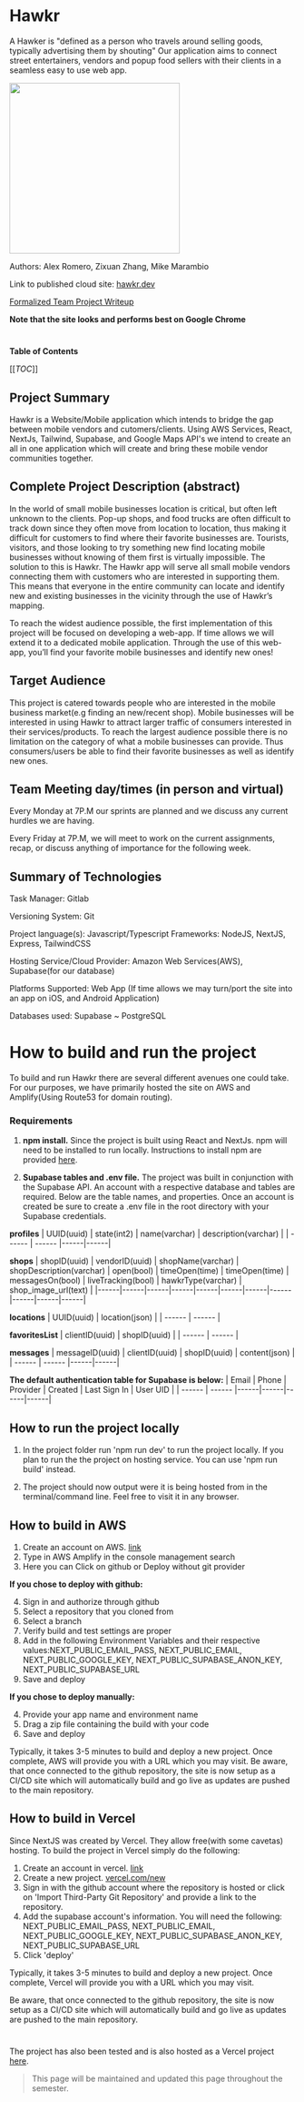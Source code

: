 # Hawkr

A Hawker is "defined as a person who travels around selling goods, typically advertising them by shouting" Our application aims to connect street entertainers, vendors and popup food sellers with their clients in a seamless easy to use web app.

<img src="https://capstone-cs.eng.utah.edu/groups/hawkr/-/wikis/uploads/ff659392cbd77379e73588cd41aeceb2/Team_Picture.jpg" width="300" />

Authors: Alex Romero, Zixuan Zhang, Mike Marambio

Link to published cloud site: [hawkr.dev](https://www.hawkr.dev)

[Formalized Team Project Writeup](https://docs.google.com/document/d/1lMkBMix7LFE7FiyNj-BaNz_ERZAy1MkaqYW19PvmWDU/edit?usp=sharing)

__Note that the site looks and performs best on Google Chrome__

#

**Table of Contents**

[[_TOC_]]

## Project Summary
Hawkr is a Website/Mobile application which intends to bridge the gap between mobile vendors and cutomers/clients. Using AWS Services, React, NextJs, Tailwind, Supabase, and Google Maps API's we intend to create an all in one application which will create and bring these mobile vendor communities together.

## Complete Project Description (abstract)
In the world of small mobile businesses location is critical, but often left unknown to the clients. Pop-up shops, and food trucks are often difficult to track down since they often move from location to location, thus making it difficult for customers to find where their favorite businesses are. Tourists, visitors, and those looking to try something new find locating mobile businesses without knowing of them first is virtually impossible. The solution to this is Hawkr. The Hawkr app will serve all small mobile vendors connecting them with customers who are interested in supporting them. This means that everyone in the entire community can locate and identify new and existing businesses in the vicinity through the use of Hawkr’s mapping. 

To reach the widest audience possible, the first implementation of this project will be focused on developing a web-app. 
If time allows we will extend it to a dedicated mobile application. Through the use of this web-app, you’ll find your favorite mobile businesses and identify new ones!

## Target Audience 

This project is catered towards people who are interested in the mobile business market(e.g finding an new/recent shop). Mobile businesses will be interested in using Hawkr to attract larger traffic of consumers interested in their services/products. To reach the largest audience possible there is no limitation on the category of what a mobile businesses can provide. Thus consumers/users be able to find their favorite businesses as well as identify new ones.

## Team Meeting day/times (in person and virtual)

Every Monday at 7P.M our sprints are planned and we discuss any current hurdles we are having.

Every Friday at 7P.M, we will meet to work on the current assignments, recap, or discuss anything of importance for the following week.

## Summary of Technologies

Task Manager: Gitlab

Versioning System: Git

Project language(s): Javascript/Typescript Frameworks: NodeJS, NextJS, Express, TailwindCSS

Hosting Service/Cloud Provider: Amazon Web Services(AWS), Supabase(for our database)

Platforms Supported: Web App (If time allows we may turn/port the site into an app on iOS, and Android Application)

Databases used: Supabase ~ PostgreSQL



##

# How to build and run the project

To build and run Hawkr there are several different avenues one could take. For our purposes, we have primarily hosted the site on AWS and Amplify(Using Route53 for domain routing).

### Requirements

1. **npm install.** Since the project is built using React and NextJs. npm will need to be installed to run locally. Instructions to install npm are provided [here](https://docs.npmjs.com/downloading-and-installing-node-js-and-npm).

2. **Supabase tables and .env file.** The project was built in conjunction with the Supabase API. An account with a respective database and tables are required. Below are the table names, and properties. Once an account is created be sure to create a .env file in the root directory with your Supabase credentials.


**profiles**
| UUID(uuid)  | state(int2) | name(varchar) | description(varchar) |
| ------ | ------ |------|------|

**shops**
| shopID(uuid)  | vendorID(uuid) | shopName(varchar) | shopDescription(varchar) | open(bool) | timeOpen(time) | timeOpen(time) | messagesOn(bool) | liveTracking(bool) | hawkrType(varchar) | shop_image_url(text) |
|------|------|------|------|------|------|------|------|------|------|------|

**locations**
| UUID(uuid)  | location(json) |
| ------ | ------ |

**favoritesList**
| clientID(uuid)  | shopID(uuid) |
| ------ | ------ |

**messages**
| messageID(uuid)  | clientID(uuid) | shopID(uuid) | content(json) |
| ------ | ------ |------|------|


**The default authentication table for Supabase is below:**
| Email  | Phone | Provider | Created | Last Sign In | User UID |
| ------ | ------ |------|------|------|------|


## How to run the project locally

1. In the project folder run 'npm run dev' to run the project locally. If you plan to run the the project on hosting service. You can use 'npm run build' instead.

2. The project should now output were it is being hosted from in the terminal/command line. Feel free to visit it in any browser. 

## How to build in AWS


1. Create an account on AWS. [link](https://portal.aws.amazon.com/billing/signup?nc2=h_ct&src=header_signup&redirect_url=https%3A%2F%2Faws.amazon.com%2Fregistration-confirmation#/start/email)
2. Type in AWS Amplify in the console management search
3. Here you can Click on github or Deploy without git provider

**If you chose to deploy with github:**

4. Sign in and authorize through github
5. Select a repository that you cloned from
6. Select a branch
7. Verify build and test settings are proper
8. Add in the following Environment Variables and their respective values:NEXT_PUBLIC_EMAIL_PASS, NEXT_PUBLIC_EMAIL, NEXT_PUBLIC_GOOGLE_KEY, NEXT_PUBLIC_SUPABASE_ANON_KEY, NEXT_PUBLIC_SUPABASE_URL
9. Save and deploy 

**If you chose to deploy manually:**

4. Provide your app name and environment name
5. Drag a zip file containing the build with your code
6. Save and deploy


Typically, it takes 3-5 minutes to build and deploy a new project. Once complete, AWS will provide you with a URL which you may visit.
Be aware, that once connected to the github repository, the site is now setup as a CI/CD site which will automatically build and go live as updates are pushed to the main repository.

## How to build in Vercel

Since NextJS was created by Vercel. They allow free(with some cavetas) hosting.
To build the project in Vercel simply do the following:

1. Create an account in vercel. [link](https://vercel.com/signup)
2. Create a new project. [vercel.com/new](https://vercel.com/new)
3. Sign in with the github account where the repository is hosted or click on 'Import Third-Party Git Repository' and provide a link to the repository.
4. Add the supabase account's information. You will need the following: NEXT_PUBLIC_EMAIL_PASS, NEXT_PUBLIC_EMAIL, NEXT_PUBLIC_GOOGLE_KEY, NEXT_PUBLIC_SUPABASE_ANON_KEY, NEXT_PUBLIC_SUPABASE_URL
5. Click 'deploy'

Typically, it takes 3-5 minutes to build and deploy a new project. Once complete, Vercel will provide you with a URL which you may visit.

Be aware, that once connected to the github repository, the site is now setup as a CI/CD site which will automatically build and go live as updates are pushed to the main repository.

#

The project has also been tested and is also hosted as a Vercel project [here](https://undergrad-capstone-2023.vercel.app/explore).


> This page will be maintained and updated this page throughout the semester.

